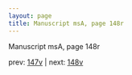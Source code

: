 ```yaml
---
layout: page
title: Manuscript msA, page 148r
---
```


Manuscript msA, page 148r

prev:  [147v](../147v) | next:  [148v](../148v)